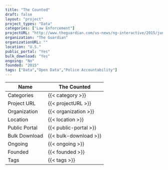 ```yaml
---
title: "The Counted"
draft: false
layout: "project"
project_types: "Data"
categories: ["Law Enforcement"]
projectURL: "http://www.theguardian.com/us-news/ng-interactive/2015/jun/01/the-counted-police-killings-us-database"
organization: "The Guardian"
organizationURL: ""
location: "U.S."
public_portal: "Yes"
bulk_download: "Yes"
ongoing: "No"
founded: "2015"
tags: ["Data","Open Data","Police Accountability"]
---
```



Name                    |  The Counted    
------------------------|----
Categories              | {{< category >}} 
Project URL             | {{< projectURL >}} 
Organization            | {{< organization >}} 
Location                | {{< location >}} 
Public Portal           | {{< public-portal >}} 
Bulk Download           | {{< bulk-download >}} 
Ongoing                 | {{< ongoing >}} 
Founded                 | {{< founded >}} 
Tags                    | {{< tags >}} 
